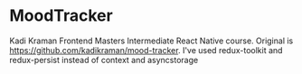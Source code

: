 # MoodTracker
Kadi Kraman Frontend Masters Intermediate React Native course. 
Original is https://github.com/kadikraman/mood-tracker. I've used redux-toolkit and redux-persist instead of context and asyncstorage
